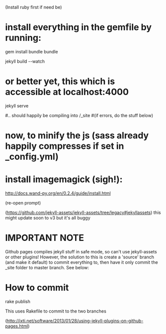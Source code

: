 (Install ruby first if need be)

# install everything in the gemfile by running:
gem install bundle
bundle

jekyll build --watch

# or better yet, this which is accessible at localhost:4000
jekyll serve

#.. should happily be compiling into /_site
#(if errors, do the stuff below)

# now, to minify the js (sass already happily compresses if set in _config.yml)
# install imagemagick (sigh!):
http://docs.wand-py.org/en/0.2.4/guide/install.html

(re-open prompt)

(https://github.com/jekyll-assets/jekyll-assets/tree/legacy#jekyllassets)
this might update soon to v3 but it's all buggy


# IMPORTANT NOTE
Github pages compiles jekyll stuff in safe mode, so can't use jekyll-assets or other plugins!
However, the solution to this is create a 'source' branch (and make it default) to commit everything to, then have it only commit the _site folder to master branch. See below:

# How to commit
rake publish

This uses Rakefile to commit to the two branches

(http://ixti.net/software/2013/01/28/using-jekyll-plugins-on-github-pages.html)